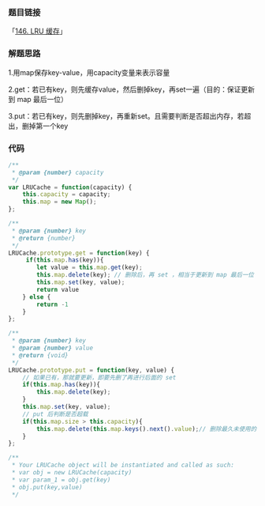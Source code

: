### 题目链接

「[146. LRU 缓存](https://leetcode.cn/problems/lru-cache/)」

### 解题思路

1.用map保存key-value，用capacity变量来表示容量

2.get：若已有key，则先缓存value，然后删掉key，再set一遍（目的：保证更新到 map 最后一位）

3.put：若已有key，则先删掉key，再重新set。且需要判断是否超出内存，若超出，删掉第一个key

### 代码

```javascript
/**
 * @param {number} capacity
 */
var LRUCache = function(capacity) {
    this.capacity = capacity;
    this.map = new Map();
};

/** 
 * @param {number} key
 * @return {number}
 */
LRUCache.prototype.get = function(key) {
     if(this.map.has(key)){
        let value = this.map.get(key);
        this.map.delete(key); // 删除后，再 set ，相当于更新到 map 最后一位
        this.map.set(key, value);
        return value
    } else {
        return -1
    }
};

/** 
 * @param {number} key 
 * @param {number} value
 * @return {void}
 */
LRUCache.prototype.put = function(key, value) {
    // 如果已有，那就要更新，即要先删了再进行后面的 set
    if(this.map.has(key)){
        this.map.delete(key);
    }
    this.map.set(key, value);
    // put 后判断是否超载
    if(this.map.size > this.capacity){
        this.map.delete(this.map.keys().next().value);// 删除最久未使用的key-value（this.map.keys().next().value表示按顺序插入map的第一个key值）
    }
};

/**
 * Your LRUCache object will be instantiated and called as such:
 * var obj = new LRUCache(capacity)
 * var param_1 = obj.get(key)
 * obj.put(key,value)
 */
```

